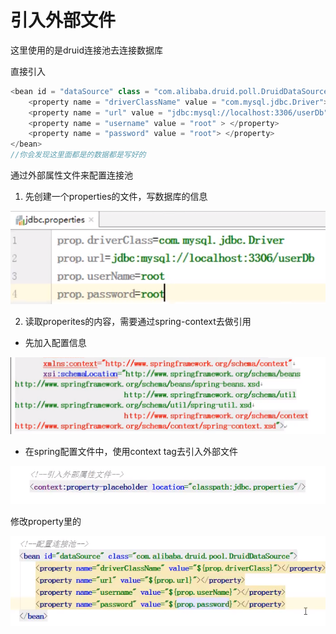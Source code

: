 # 引入外部文件

这里使用的是druid连接池去连接数据库

直接引入

```java
<bean id = "dataSource" class = "com.alibaba.druid.poll.DruidDataSource">
    <property name = "driverClassName" value = "com.mysql.jdbc.Driver"></property>
    <property name = "url" value = "jdbc:mysql://localhost:3306/userDb"></property>
    <property name = "username" value = "root" > </property>
    <property name = "password" value = "root"> </property>
</bean>
//你会发现这里面都是的数据都是写好的 
```

通过外部属性文件来配置连接池

1. 先创建一个properties的文件，写数据库的信息

![](.gitbook/assets/image%20%2822%29.png)

2. 读取properites的内容，需要通过spring-context去做引用

* 先加入配置信息

![](.gitbook/assets/image%20%2825%29.png)

* 在spring配置文件中，使用context tag去引入外部文件

![](.gitbook/assets/image%20%2826%29.png)

修改property里的

![](.gitbook/assets/image%20%2823%29.png)

